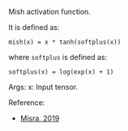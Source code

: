 Mish activation function.

It is defined as:

`mish(x) = x * tanh(softplus(x))`

where `softplus` is defined as:

`softplus(x) = log(exp(x) + 1)`

Args:
    x: Input tensor.

Reference:

- [Misra, 2019](https://arxiv.org/abs/1908.08681)

